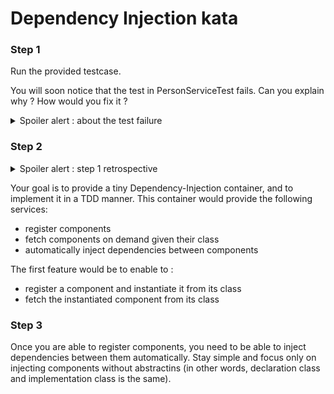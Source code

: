 # Dependency Injection kata

### Step 1

Run the provided testcase.

You will soon notice that the test in PersonServiceTest fails. Can you explain why ? How would you fix it ?


<details><summary>Spoiler alert : about the test failure</summary>
<p>

Initialization of PersonRepository dependency is hardcoded in PersonService constructor.
This is a violation of the Dependency Inversion Principle (see https://en.wikipedia.org/wiki/SOLID).

The initialization of the dependency in PersonService should be performed from outside the PersonService class.
</p>
</details>

### Step 2

<details><summary>Spoiler alert : step 1 retrospective</summary>
<p>

Fixing step 1, you probably ended setting the dependency from PersonService to PersonRepository inside the test method.
Thus, you had the opportunity to provide a test double (aka a mock) for PersonRepository, freeing yourself from the thrown Exception.

</p>
</details>

Your goal is to provide a tiny Dependency-Injection container, and to implement it in a TDD manner.
This container would provide the following services:
* register components
* fetch components on demand given their class
* automatically inject dependencies between components

The first feature would be to enable to :
* register a component and instantiate it from its class
* fetch the instantiated component from its class

### Step 3

Once you are able to register components, you need to be able to inject dependencies between them automatically.
Stay simple and focus only on injecting components without abstractins (in other words, declaration class and implementation class is the same).